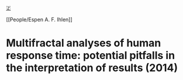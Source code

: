 [🇿](zotero://select/library/items/CZW4QFZN)

[[People/Espen A. F. Ihlen]] 
# Multifractal analyses of human response time: potential pitfalls in the interpretation of results (2014)

